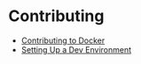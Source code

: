 
Contributing
===========================================================

-   [Contributing to Docker](contributing/)
-   [Setting Up a Dev Environment](devenvironment/)


